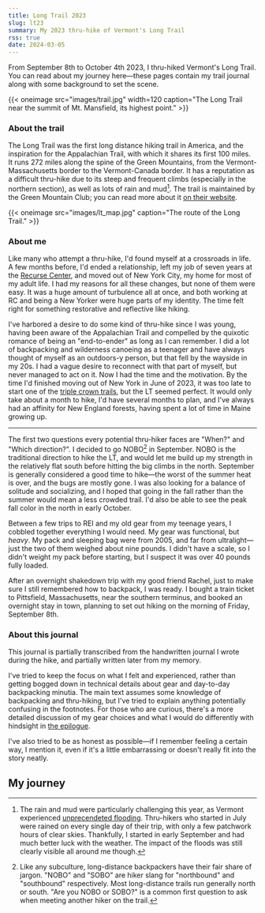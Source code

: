 ```yaml
---
title: Long Trail 2023
slug: lt23
summary: My 2023 thru-hike of Vermont's Long Trail
rss: true
date: 2024-03-05
---
```


From September 8th to October 4th 2023, I thru-hiked Vermont's Long Trail. You can read about my journey here—these pages contain my trail journal along with some background to set the scene.

{{< oneimage src="images/trail.jpg" width=120 caption="The Long Trail near the summit of Mt. Mansfield, its highest point." >}}

### About the trail

The Long Trail was the first long distance hiking trail in America, and the inspiration for the Appalachian Trail, with which it shares its first 100 miles. It runs 272 miles along the spine of the Green Mountains, from the Vermont-Massachusetts border to the Vermont-Canada border. It has a reputation as a difficult thru-hike due to its steep and frequent climbs (especially in the northern section), as well as lots of rain and mud[^1]. The trail is maintained by the Green Mountain Club; you can read more about it [on their website](https://www.greenmountainclub.org/the-long-trail/).

{{< oneimage src="images/lt_map.jpg" caption="The route of the Long Trail." >}}


### About me

Like many who attempt a thru-hike, I'd found myself at a crossroads in life. A few months before, I'd ended a relationship, left my job of seven years at the [Recurse Center](https://www.recurse.com/), and moved out of New York City, my home for most of my adult life. I had my reasons for all these changes, but none of them were easy. It was a huge amount of turbulence all at once, and both working at RC and being a New Yorker were huge parts of my identity. The time felt right for something restorative and reflective like hiking.

I've harbored a desire to do some kind of thru-hike since I was young, having been aware of the Appalachian Trail and compelled by the quixotic romance of being an "end-to-ender" as long as I can remember. I did a lot of backpacking and wilderness canoeing as a teenager and have always thought of myself as an outdoors-y person, but that fell by the wayside in my 20s. I had a vague desire to reconnect with that part of myself, but never managed to act on it. Now I had the time and the motivation. By the time I'd finished moving out of New York in June of 2023, it was too late to start one of the [triple crown trails](https://en.wikipedia.org/wiki/Triple_Crown_of_Hiking), but the LT seemed perfect. It would only take about a month to hike, I'd have several months to plan, and I've always had an affinity for New England forests, having spent a lot of time in Maine growing up.

----

The first two questions every potential thru-hiker faces are "When?" and "Which direction?". I decided to go NOBO[^2] in September. NOBO is the traditional direction to hike the LT, and would let me build up my strength in the relatively flat south before hitting the big climbs in the north. September is generally considered a good time to hike—the worst of the summer heat is over, and the bugs are mostly gone. I was also looking for a balance of solitude and socializing, and I hoped that going in the fall rather than the summer would mean a less crowded trail. I'd also be able to see the peak fall color in the north in early October.

Between a few trips to REI and my old gear from my teenage years, I cobbled together everything I would need. My gear was functional, but *heavy*. My pack and sleeping bag were from 2005, and far from ultralight—just the two of them weighed about nine pounds. I didn't have a scale, so I didn't weight my pack before starting, but I suspect it was over 40 pounds fully loaded.

After an overnight shakedown trip with my good friend Rachel, just to make sure I still remembered how to backpack, I was ready. I bought a train ticket to Pittsfield, Massachusetts, near the southern terminus, and booked an overnight stay in town, planning to set out hiking on the morning of Friday, September 8th.

### About this journal

This journal is partially transcribed from the handwritten journal I wrote during the hike, and partially written later from my memory.

I've tried to keep the focus on what I felt and experienced, rather than getting bogged down in technical details about gear and day-to-day backpacking minutia. The main text assumes some knowledge of backpacking and thru-hiking, but I've tried to explain anything potentially confusing in the footnotes. For those who are curious, there's a more detailed discussion of my gear choices and what I would do differently with hindsight in [the epilogue](/hiking/lt23/epilogue).

I've also tried to be as honest as possible—if I remember feeling a certain way, I mention it, even if it's a little embarrassing or doesn't really fit into the story neatly.



## My journey

<!-- The list of sub-pages will be rendered here by the template -->

[^1]: The rain and mud were particularly challenging this year, as Vermont experienced [unprecendeted flooding](https://en.wikipedia.org/wiki/July_2023_Northeastern_United_States_floods). Thru-hikers who started in July were rained on every single day of their trip, with only a few patchwork hours of clear skies. Thankfully, I started in early September and had much better luck with the weather. The impact of the floods was still clearly visible all around me though.
[^2]: Like any subculture, long-distance backpackers have their fair share of jargon. "NOBO" and "SOBO" are hiker slang for "northbound" and "southbound" respectively. Most long-distance trails run generally north or south. "Are you NOBO or SOBO?" is a common first question to ask when meeting another hiker on the trail.
